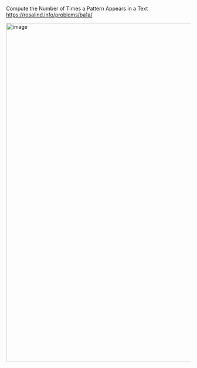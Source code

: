 Compute the Number of Times a Pattern Appears in a Text
https://rosalind.info/problems/ba1a/

<img width="923" alt="image" src="https://github.com/nayoung9/Rosalind/assets/26620847/48e4deee-fb41-49de-8e7d-cbf398feee84">
